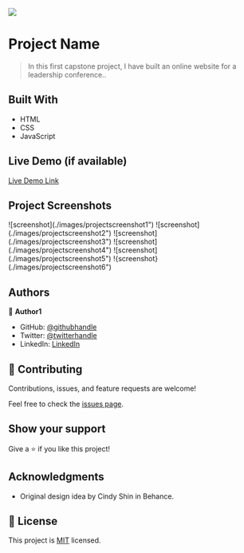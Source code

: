 ![](https://img.shields.io/badge/Microverse-blueviolet)

# Project Name

> In this first capstone project, I have built an online website for a leadership conference..


## Built With

- HTML 
- CSS
- JavaScript

## Live Demo (if available)

[Live Demo Link](http://rn486.github.io/Capstone1-project/)

## Project Screenshots
<p>
![screenshot](./images/projectscreenshot1")
![screenshot](./images/projectscreenshot2")
![screenshot](./images/projectscreenshot3")
![screenshot](./images/projectscreenshot4")
![screenshot](./images/projectscreenshot5")
!{screenshot}(./images/projectscreenshot6")
</p>

## Authors

👤 **Author1**

- GitHub: [@githubhandle](https://github.com/Rn486)
- Twitter: [@twitterhandle](https://twitter.com/recillahk)
- LinkedIn: [LinkedIn](https://www.linkedin.com/in/recillah-khamala-071151b7/)


## 🤝 Contributing

Contributions, issues, and feature requests are welcome!

Feel free to check the [issues page](https://github.com/Rn486/HTML-CSS-JavaScript-capstone-project/issues/).

## Show your support

Give a ⭐️ if you like this project!

## Acknowledgments

- Original design idea by Cindy Shin in Behance.

## 📝 License

This project is [MIT](./MIT.md) licensed.
